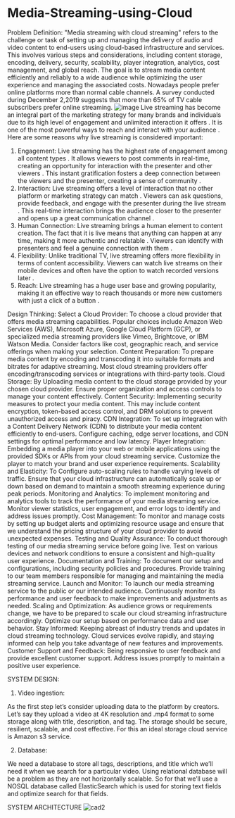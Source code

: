 # Media-Streaming-using-Cloud
Problem Definition:
"Media streaming with cloud streaming" refers to the challenge or task of setting up and managing the delivery of audio and video content to end-users using cloud-based infrastructure and services. This involves various steps and considerations, including content storage, encoding, delivery, security, scalability, player integration, analytics, cost management, and global reach. The goal is to stream media content efficiently and reliably to a wide audience while optimizing the user experience and managing the associated costs.
Nowadays people prefer online platforms more than normal cable channels. A survey conducted during December 2,2019 suggests that more than 65% of TV cable subscribers prefer online streaming.
![image](https://github.com/HeshiyaGaya3/Media-Streaming-using-Cloud/assets/114100105/dccd04df-6c04-4af0-8ebe-062f237265ab)
Live streaming has become an integral part of the marketing strategy for many brands and individuals due to its high level of engagement and unlimited interaction it offers . It is one of the most powerful ways to reach and interact with your audience . Here are some reasons why live streaming is considered important:
1.	Engagement: Live streaming has the highest rate of engagement among all content types . It allows viewers to post comments in real-time, creating an opportunity for interaction with the presenter and other viewers . This instant gratification fosters a deep connection between the viewers and the presenter, creating a sense of community .
2.	Interaction: Live streaming offers a level of interaction that no other platform or marketing strategy can match . Viewers can ask questions, provide feedback, and engage with the presenter during the live stream . This real-time interaction brings the audience closer to the presenter and opens up a great communication channel .
3.	Human Connection: Live streaming brings a human element to content creation. The fact that it is live means that anything can happen at any time, making it more authentic and relatable . Viewers can identify with presenters and feel a genuine connection with them .
4.	Flexibility: Unlike traditional TV, live streaming offers more flexibility in terms of content accessibility. Viewers can watch live streams on their mobile devices and often have the option to watch recorded versions later .
5.	Reach: Live streaming has a huge user base and growing popularity, making it an effective way to reach thousands or more new customers with just a click of a button .

Design Thinking:
Select a Cloud Provider:
To choose a cloud provider that offers media streaming capabilities. Popular choices include Amazon Web Services (AWS), Microsoft Azure, Google Cloud Platform (GCP), or specialized media streaming providers like Vimeo, Brightcove, or IBM Watson Media. Consider factors like cost, geographic reach, and service offerings when making your selection.
Content Preparation:
To prepare media content by encoding and transcoding it into suitable formats and bitrates for adaptive streaming. Most cloud streaming providers offer encoding/transcoding services or integrations with third-party tools.
Cloud Storage:
By Uploading media content to the cloud storage provided by your chosen cloud provider. Ensure proper organization and access controls to manage your content effectively.
Content Security:
Implementing security measures to protect your media content. This may include content encryption, token-based access control, and DRM solutions to prevent unauthorized access and piracy.
CDN Integration:
To set up integration with a Content Delivery Network (CDN) to distribute your media content efficiently to end-users. Configure caching, edge server locations, and CDN settings for optimal performance and low latency.
Player Integration:
Embedding a media player into your web or mobile applications using the provided SDKs or APIs from your cloud streaming service. Customize the player to match your brand and user experience requirements.
Scalability and Elasticity:
To Configure auto-scaling rules to handle varying levels of traffic. Ensure that your cloud infrastructure can automatically scale up or down based on demand to maintain a smooth streaming experience during peak periods.
Monitoring and Analytics:
To implement monitoring and analytics tools to track the performance of your media streaming service. Monitor viewer statistics, user engagement, and error logs to identify and address issues promptly.
Cost Management:
To monitor and manage costs by setting up budget alerts and optimizing resource usage and ensure that we understand the pricing structure of your cloud provider to avoid unexpected expenses.
Testing and Quality Assurance:
To conduct thorough testing of our media streaming service before going live. Test on various devices and network conditions to ensure a consistent and high-quality user experience.
Documentation and Training:
To document our setup and configurations, including security policies and procedures. Provide training to our team members responsible for managing and maintaining the media streaming service.
Launch and Monitor:
To launch our media streaming service to the public or our intended audience. Continuously monitor its performance and user feedback to make improvements and adjustments as needed.
Scaling and Optimization:
As audience grows or requirements change, we have to be prepared to scale our cloud streaming infrastructure accordingly. Optimize our setup based on performance data and user behavior.
Stay Informed:
Keeping abreast of industry trends and updates in cloud streaming technology. Cloud services evolve rapidly, and staying informed can help you take advantage of new features and improvements.
Customer Support and Feedback:
Being responsive to user feedback and provide excellent customer support. Address issues promptly to maintain a positive user experience.

SYSTEM DESIGN:
1.	Video ingestion:

As the first step let’s consider uploading data to the platform by creators. Let’s say they upload a video at 4K resolution and .mp4 format to some storage along with title, description, and tag. The storage should be secure, resilient, scalable, and cost effective. For this an ideal storage cloud service is Amazon s3 service. 

2.	Database:

We need a database to store all tags, descriptions, and title which we’ll need it when we search for a particular video. Using relational database will be a problem as they are not horizontally scalable. So for that we’ll use a NOSQL database called ElasticSearch which is used for storing text fields and optimize search for that fields.





SYSTEM ARCHITECTURE
![cad2](https://github.com/HeshiyaGaya3/Media-Streaming-using-Cloud/assets/114100105/14370f41-f3d6-4f31-8b15-83d27598707c)

                               

